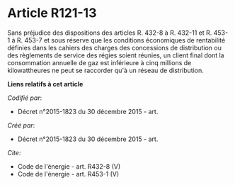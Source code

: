 # Article R121-13

Sans préjudice des dispositions des articles R. 432-8 à R. 432-11 et R. 453-1 à R. 453-7 et sous réserve que les conditions
économiques de rentabilité définies dans les cahiers des charges des concessions de distribution ou des règlements de service
des régies soient réunies, un client final dont la consommation annuelle de gaz est inférieure à cinq millions de
kilowattheures ne peut se raccorder qu'à un réseau de distribution.

**Liens relatifs à cet article**

_Codifié par_:

  - Décret n°2015-1823 du 30 décembre 2015 - art.

_Créé par_:

  - Décret n°2015-1823 du 30 décembre 2015 - art.

_Cite_:

  - Code de l'énergie - art. R432-8 (V)
  - Code de l'énergie - art. R453-1 (V)
